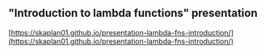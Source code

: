 ## "Introduction to lambda functions" presentation

[https://skaplan01.github.io/presentation-lambda-fns-introduction/](https://skaplan01.github.io/presentation-lambda-fns-introduction/)
